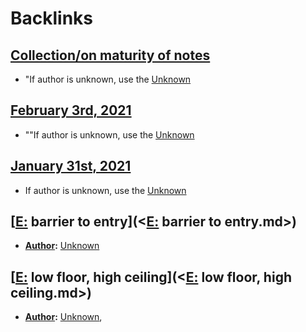 
# Backlinks
## [Collection/on maturity of notes](<Collection/on maturity of notes.md>)
- "If author is unknown, use the [Unknown](<Unknown.md>)

## [February 3rd, 2021](<February 3rd, 2021.md>)
- ""If author is unknown, use the [Unknown](<Unknown.md>)

## [January 31st, 2021](<January 31st, 2021.md>)
- If author is unknown, use the [Unknown](<Unknown.md>)

## [[E:](<[E:.md>) barrier to entry](<[E:](<E:.md>) barrier to entry.md>)
- **[Author](<Author.md>):** [Unknown](<Unknown.md>)

## [[E:](<[E:.md>) low floor, high ceiling](<[E:](<E:.md>) low floor, high ceiling.md>)
- **[Author](<Author.md>):** [Unknown](<Unknown.md>),

